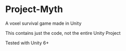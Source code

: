 # Project-Myth
A voxel survival game made in Unity

This contains just the code, not the entire Unity Project

Tested with Unity 6+
